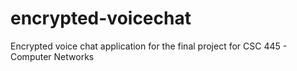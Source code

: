 # encrypted-voicechat
Encrypted voice chat application for the final project for CSC 445 - Computer Networks

